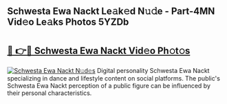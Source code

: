 ## Schwesta Ewa Nackt Le𝚊k𝚎d N𝚞𝚍e - Part-4MN Vid𝚎o Le𝚊ks Photos 5YZDb

# <h2><a href="http://fb9lrif.evod.top/?m=Schwesta+Ewa+Nackt">🔗 👉🔴 Schwesta Ewa Nackt Vid𝚎o Ph𝚘t𝚘s</a></h2>

[![Schwesta Ewa Nackt N𝚞d𝚎s](https://i.imgur.com/8V9OHl7.gif)](http://fb9lrif.evod.top/?m=Schwesta+Ewa+Nackt)
Digital personality Schwesta Ewa Nackt specializing in dance and lifestyle content on social platforms. The public's Schwesta Ewa Nackt perception of a public figure can be influenced by their personal characteristics. 
